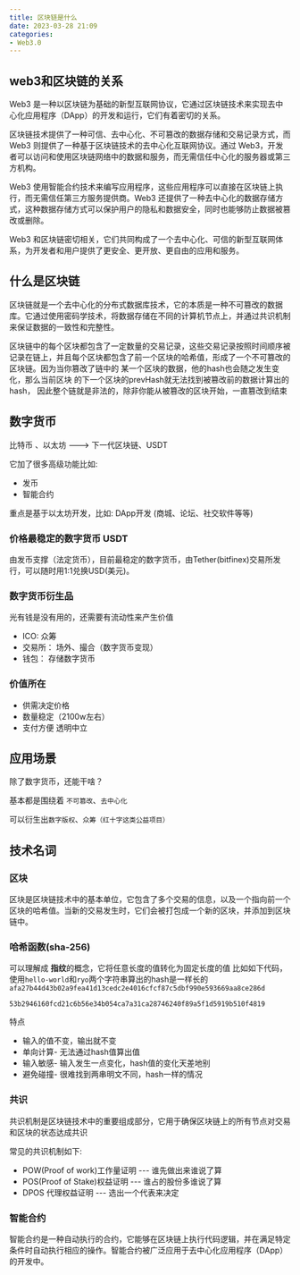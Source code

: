 ```yaml
---
title: 区块链是什么
date: 2023-03-28 21:09
categories:
- Web3.0
---
```


## web3和区块链的关系
Web3 是一种以区块链为基础的新型互联网协议，它通过区块链技术来实现去中心化应用程序（DApp）的开发和运行，它们有着密切的关系。

区块链技术提供了一种可信、去中心化、不可篡改的数据存储和交易记录方式，而 Web3 则提供了一种基于区块链技术的去中心化互联网协议。通过 Web3，开发者可以访问和使用区块链网络中的数据和服务，而无需信任中心化的服务器或第三方机构。

Web3 使用智能合约技术来编写应用程序，这些应用程序可以直接在区块链上执行，而无需信任第三方服务提供商。Web3 还提供了一种去中心化的数据存储方式，这种数据存储方式可以保护用户的隐私和数据安全，同时也能够防止数据被篡改或删除。

Web3 和区块链密切相关，它们共同构成了一个去中心化、可信的新型互联网体系，为开发者和用户提供了更安全、更开放、更自由的应用和服务。

## 什么是区块链
区块链就是一个去中心化的分布式数据库技术，它的本质是一种不可篡改的数据库。它通过使用密码学技术，将数据存储在不同的计算机节点上，并通过共识机制来保证数据的一致性和完整性。

区块链中的每个区块都包含了一定数量的交易记录，这些交易记录按照时间顺序被记录在链上，并且每个区块都包含了前一个区块的哈希值，形成了一个不可篡改的区块链。因为当你篡改了链中的
某一个区块的数据，他的hash也会随之发生变化，那么当前区块
的下一个区块的prevHash就无法找到被篡改前的数据计算出的hash，
因此整个链就是非法的，除非你能从被篡改的区块开始，一直篡改到结束


## 数字货币

比特币 、以太坊 ---> 下一代区块链、USDT

它加了很多高级功能比如:
- 发币
- 智能合约

重点是基于以太坊开发，比如: DApp开发 (商城、论坛、社交软件等等)


### 价格最稳定的数字货币 USDT
由发币支撑（法定货币），目前最稳定的数字货币，由Tether(bitfinex)交易所发行，可以随时用1:1兑换USD(美元)。

### 数字货币衍生品
光有钱是没有用的，还需要有流动性来产生价值
- ICO: 众筹
- 交易所： 场外、撮合（数字货币变现）
- 钱包： 存储数字货币


### 价值所在
- 供需决定价格
- 数量稳定（2100w左右）
- 支付方便 透明中立


## 应用场景
除了数字货币，还能干啥？

基本都是围绕着 `不可篡改`、`去中心化`

可以衍生出`数字版权`、`众筹（红十字这类公益项目）`



## 技术名词

### 区块
区块是区块链技术中的基本单位，它包含了多个交易的信息，以及一个指向前一个区块的哈希值。当新的交易发生时，它们会被打包成一个新的区块，并添加到区块链中。

### 哈希函数(sha-256)

可以理解成 **指纹**的概念，它将任意长度的值转化为固定长度的值
比如如下代码，使用`hello-world`和`ryo`两个字符串算出的hash是一样长的
`afa27b44d43b02a9fea41d13cedc2e4016cfcf87c5dbf990e593669aa8ce286d`

`53b2946160fcd21c6b56e34b054ca7a31ca28746240f89a5f1d5919b510f4819`

特点
- 输入的值不变，输出就不变
- 单向计算- 无法通过hash值算出值
- 输入敏感- 输入发生一点变化，hash值的变化天差地别
- 避免碰撞- 很难找到两串明文不同，hash一样的情况


### 共识
共识机制是区块链技术中的重要组成部分，它用于确保区块链上的所有节点对交易和区块的状态达成共识

常见的共识机制如下:
- POW(Proof of work)工作量证明 --- 谁先做出来谁说了算
- POS(Proof of Stake)权益证明 --- 谁占的股份多谁说了算
- DPOS 代理权益证明 --- 选出一个代表来决定

### 智能合约
智能合约是一种自动执行的合约，它能够在区块链上执行代码逻辑，并在满足特定条件时自动执行相应的操作。智能合约被广泛应用于去中心化应用程序（DApp）的开发中。
